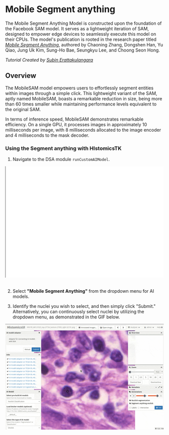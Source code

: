 # Mobile Segment anything

The Mobile Segment Anything Model is constructed upon the foundation of the Facebook SAM model. It serves as a lightweight iteration of SAM, designed to empower edge devices to seamlessly execute this model on their CPUs. The model's publication is rooted in the research paper titled *[Mobile Segment Anything](https://arxiv.org/pdf/2306.14289.pdf)*, authored by Chaoning Zhang, Dongshen Han, Yu Qiao, Jung Uk Kim, Sung-Ho Bae, Seungkyu Lee, and Choong Seon Hong.

*Tutorial Created by [Subin Erattakulangara](www.subinek.com)*

## Overview
The MobileSAM model empowers users to effortlessly segment entities within images through a simple click. This lightweight variant of the SAM, aptly named MobileSAM, boasts a remarkable reduction in size, being more than 60 times smaller while maintaining performance levels equivalent to the original SAM.

In terms of inference speed, MobileSAM demonstrates remarkable efficiency. On a single GPU, it processes images in approximately 10 milliseconds per image, with 8 milliseconds allocated to the image encoder and 4 milliseconds to the mask decoder.

### Using the Segment anything with HIstomicsTK

1. Navigate to the DSA module `runCustomAIModel`.

![Navigate to DSA adapter](../media/show-histomicstk.gif)
&nbsp;

2. Select **"Mobile Segment Anything"** from the dropdown menu for AI models.
&nbsp;

3. Identify the nuclei you wish to select, and then simply click "Submit." Alternatively, you can continuously select nuclei by utilizing the dropdown menu, as demonstrated in the GIF below.

![Select segment anything](../media/mobile-segmenation.gif)